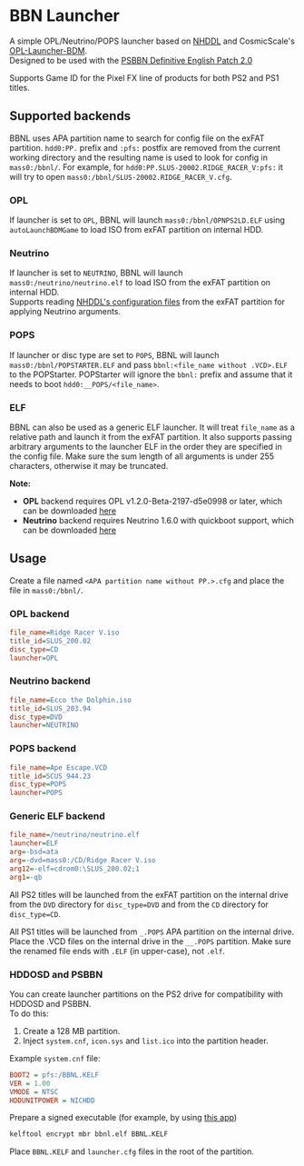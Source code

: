 # BBN Launcher

A simple OPL/Neutrino/POPS launcher based on [NHDDL](https://github.com/pcm720/nhddl) and CosmicScale's [OPL-Launcher-BDM](https://github.com/CosmicScale/OPL-Launcher-BDM).  
Designed to be used with the [PSBBN Definitive English Patch 2.0](https://github.com/CosmicScale/PSBBN-Definitive-English-Patch)

Supports Game ID for the Pixel FX line of products for both PS2 and PS1 titles.

## Supported backends

BBNL uses APA partition name to search for config file on the exFAT partition.
`hdd0:PP.` prefix and `:pfs:` postfix are removed from the current working directory and the resulting name is used to look for config in `mass0:/bbnl/`.
For example, for `hdd0:PP.SLUS-20002.RIDGE_RACER_V:pfs:` it will try to open `mass0:/bbnl/SLUS-20002.RIDGE_RACER_V.cfg`.

### __OPL__  
If launcher is set to `OPL`, BBNL will launch `mass0:/bbnl/OPNPS2LD.ELF` using `autoLaunchBDMGame` to load ISO from exFAT partition on internal HDD.  

### __Neutrino__  
If launcher is set to `NEUTRINO`, BBNL will launch `mass0:/neutrino/neutrino.elf` to load ISO from the exFAT partition on internal HDD.  
Supports reading [NHDDL's configuration files](https://github.com/pcm720/nhddl?tab=readme-ov-file#argument-files) from the exFAT partition for applying Neutrino arguments.

### __POPS__
If launcher or disc type are set to `POPS`, BBNL will launch `mass0:/bbnl/POPSTARTER.ELF` and pass `bbnl:<file_name without .VCD>.ELF` to the POPStarter.
POPStarter will ignore the `bbnl:` prefix and assume that it needs to boot `hdd0:__POPS/<file_name>`.

### __ELF__
BBNL can also be used as a generic ELF launcher.
It will treat `file_name` as a relative path and launch it from the exFAT partition.
It also supports passing arbitrary arguments to the launcher ELF in the order they are specified in the config file.
Make sure the sum length of all arguments is under 255 characters, otherwise it may be truncated.

**Note:**  
- __OPL__ backend requires OPL v1.2.0-Beta-2197-d5e0998 or later, which can be downloaded [here](https://github.com/ps2homebrew/Open-PS2-Loader/releases/tag/latest)
- __Neutrino__ backend requires Neutrino 1.6.0 with quickboot support, which can be downloaded [here](https://github.com/rickgaiser/neutrino/releases)

## Usage

Create a file named `<APA partition name without PP.>.cfg` and place the file in `mass0:/bbnl/`.

### OPL backend
```ini
file_name=Ridge Racer V.iso
title_id=SLUS_200.02
disc_type=CD
launcher=OPL
```

### Neutrino backend
```ini
file_name=Ecco the Dolphin.iso
title_id=SLUS_203.94
disc_type=DVD
launcher=NEUTRINO
```

### POPS backend
```ini
file_name=Ape Escape.VCD
title_id=SCUS_944.23
disc_type=POPS
launcher=POPS
```

### Generic ELF backend
```ini
file_name=/neutrino/neutrino.elf
launcher=ELF
arg=-bsd=ata
arg=-dvd=mass0:/CD/Ridge Racer V.iso
arg12=-elf=cdrom0:\SLUS_200.02;1
arg1=-qb
```

All PS2 titles will be launched from the exFAT partition on the internal drive from the `DVD` directory for `disc_type=DVD` and from the `CD` directory for `disc_type=CD`.

All PS1 titles will be launched from `_.POPS` APA partition on the internal drive.  
Place the .VCD files on the internal drive in the `__.POPS` partition.
Make sure the renamed file ends with `.ELF` (in upper-case), not `.elf`.

### HDDOSD and PSBBN

You can create launcher partitions on the PS2 drive for compatibility with HDDOSD and PSBBN.  
To do this:
1. Create a 128 MB partition.
2. Inject `system.cnf`, `icon.sys` and `list.ico` into the partition header.

Example `system.cnf` file:

```ini
BOOT2 = pfs:/BBNL.KELF
VER = 1.00
VMODE = NTSC
HDDUNITPOWER = NICHDD
```

Prepare a signed executable (for example, by using [this app](https://github.com/ps2homebrew/kelftool))

```cmd
kelftool encrypt mbr bbnl.elf BBNL.KELF
```

Place `BBNL.KELF` and `launcher.cfg` files in the root of the partition.